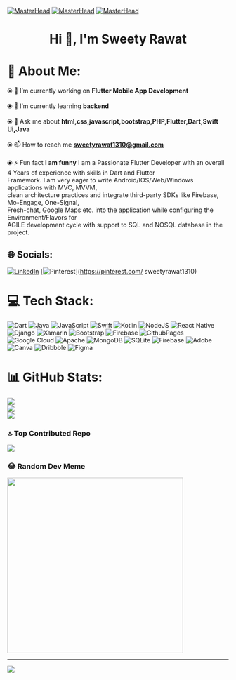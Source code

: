 [![MasterHead](https://www.digitalsolutionservices.com/img/services/web%20development.gif)](https://github.com/hemantkumar980)
[![MasterHead](https://user-images.githubusercontent.com/59734313/157189039-c09b3e38-9f42-42c0-ab54-14f1574190a7.gif)](https://github.com/Sweeyrawat-star)
[![MasterHead](https://64.media.tumblr.com/06a039696366181ac01fe45b8edcbbcf/tumblr_o1d81xT4WB1v2y42bo1_500.gif)](https://github.com/Sweeyrawat-star)

<h1 align="center">Hi 👋, I'm Sweety Rawat</h1>

 # 💫 About Me:
⦿ 🔭 I’m currently working on **Flutter Mobile App Development**<br><br> ⦿ 🌱 I’m currently learning **backend**<br><br> ⦿ 💬 Ask me about **html,css,javascript,bootstrap,PHP,Flutter,Dart,Swift Ui,Java**<br><br> ⦿ 📫 How to reach me **sweetyrawat1310@gmail.com**<br><br> ⦿ ⚡ Fun fact **I am funny**
I am a Passionate Flutter Developer with an overall 4 Years of experience with skills in Dart and Flutter<br>Framework. I am very eager to write Android/IOS/Web/Windows applications with MVC, MVVM,<br>clean architecture practices and integrate third-party SDKs like Firebase, Mo-Engage, One-Signal,<br>Fresh-chat, Google Maps etc. into the application while configuring the Environment/Flavors for<br>AGILE development cycle with support to SQL and NOSQL database in the project.



## 🌐 Socials:
[![LinkedIn](https://img.shields.io/badge/LinkedIn-%230077B5.svg?logo=linkedin&logoColor=white)](https://linkedin.com/in/https://www.linkedin.com/in/sweety-rawat-688267188/) [![Pinterest](https://img.shields.io/badge/Pinterest-%23E60023.svg?logo=Pinterest&logoColor=white)](https://pinterest.com/ sweetyrawat1310) 

# 💻 Tech Stack:
![Dart](https://img.shields.io/badge/dart-%230175C2.svg?style=for-the-badge&logo=dart&logoColor=white) ![Java](https://img.shields.io/badge/java-%23ED8B00.svg?style=for-the-badge&logo=openjdk&logoColor=white) ![JavaScript](https://img.shields.io/badge/javascript-%23323330.svg?style=for-the-badge&logo=javascript&logoColor=%23F7DF1E) ![Swift](https://img.shields.io/badge/swift-F54A2A?style=for-the-badge&logo=swift&logoColor=white) ![Kotlin](https://img.shields.io/badge/kotlin-%237F52FF.svg?style=for-the-badge&logo=kotlin&logoColor=white) ![NodeJS](https://img.shields.io/badge/node.js-6DA55F?style=for-the-badge&logo=node.js&logoColor=white) ![React Native](https://img.shields.io/badge/react_native-%2320232a.svg?style=for-the-badge&logo=react&logoColor=%2361DAFB) ![Django](https://img.shields.io/badge/django-%23092E20.svg?style=for-the-badge&logo=django&logoColor=white) ![Xamarin](https://img.shields.io/badge/Xamarin-3199DC?style=for-the-badge&logo=xamarin&logoColor=white) ![Bootstrap](https://img.shields.io/badge/bootstrap-%238511FA.svg?style=for-the-badge&logo=bootstrap&logoColor=white) ![Firebase](https://img.shields.io/badge/firebase-%23039BE5.svg?style=for-the-badge&logo=firebase) ![GithubPages](https://img.shields.io/badge/github%20pages-121013?style=for-the-badge&logo=github&logoColor=white) ![Google Cloud](https://img.shields.io/badge/GoogleCloud-%234285F4.svg?style=for-the-badge&logo=google-cloud&logoColor=white) ![Apache](https://img.shields.io/badge/apache-%23D42029.svg?style=for-the-badge&logo=apache&logoColor=white) ![MongoDB](https://img.shields.io/badge/MongoDB-%234ea94b.svg?style=for-the-badge&logo=mongodb&logoColor=white) ![SQLite](https://img.shields.io/badge/sqlite-%2307405e.svg?style=for-the-badge&logo=sqlite&logoColor=white) ![Firebase](https://img.shields.io/badge/Firebase-039BE5?style=for-the-badge&logo=Firebase&logoColor=white) ![Adobe](https://img.shields.io/badge/adobe-%23FF0000.svg?style=for-the-badge&logo=adobe&logoColor=white) ![Canva](https://img.shields.io/badge/Canva-%2300C4CC.svg?style=for-the-badge&logo=Canva&logoColor=white) ![Dribbble](https://img.shields.io/badge/Dribbble-EA4C89?style=for-the-badge&logo=dribbble&logoColor=white) ![Figma](https://img.shields.io/badge/figma-%23F24E1E.svg?style=for-the-badge&logo=figma&logoColor=white)
# 📊 GitHub Stats:
![](https://github-readme-stats.vercel.app/api?username=Sweetyrawat-star&theme=dark&hide_border=false&include_all_commits=false&count_private=false)<br/>
![](https://github-readme-streak-stats.herokuapp.com/?user=Sweetyrawat-star&theme=dark&hide_border=false)<br/>
![](https://github-readme-stats.vercel.app/api/top-langs/?username=Sweetyrawat-star&theme=dark&hide_border=false&include_all_commits=false&count_private=false&layout=compact)

### 🔝 Top Contributed Repo
![](https://github-contributor-stats.vercel.app/api?username=Sweetyrawat-star&limit=5&theme=dark&combine_all_yearly_contributions=true)

### 😂 Random Dev Meme
<img src='https://randommeme-five.vercel.app/' style="height: 400px;"/>

---
[![](https://visitcount.itsvg.in/api?id=Sweetyrawat-star&icon=0&color=0)](https://visitcount.itsvg.in)

<!-- Proudly created with GPRM ( https://gprm.itsvg.in ) -->
